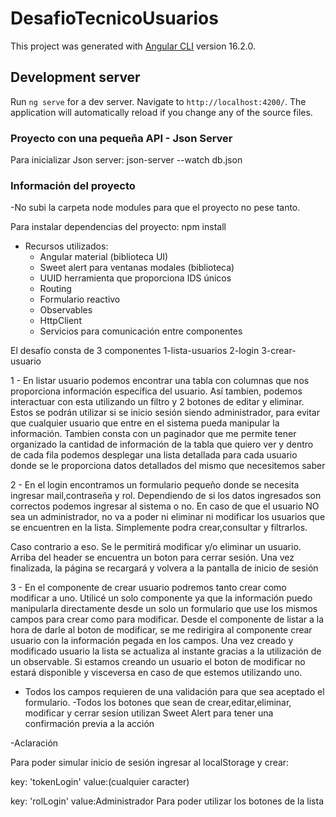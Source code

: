 # DesafioTecnicoUsuarios

This project was generated with [Angular CLI](https://github.com/angular/angular-cli) version 16.2.0.

## Development server

Run `ng serve` for a dev server. Navigate to `http://localhost:4200/`. The application will automatically reload if you change any of the source files.

### Proyecto con una pequeña API - Json Server

Para inicializar Json server:
    json-server --watch db.json

### Información del proyecto

-No subi la carpeta node modules para que el proyecto no pese tanto. 

Para instalar dependencias del proyecto: npm install


- Recursos utilizados: 
    - Angular material (biblioteca UI)
    - Sweet alert para ventanas modales (biblioteca)
    - UUID herramienta que proporciona IDS únicos
    - Routing
    - Formulario reactivo
    - Observables 
    - HttpClient
    - Servicios para comunicación entre componentes 

El desafío consta de 3 componentes 
    1-lista-usuarios
    2-login
    3-crear-usuario

1 - En listar usuario podemos encontrar una tabla con columnas que nos proporciona información específica del usuario. Así tambíen, podemos interactuar con esta utilizando un filtro y 2 botones de editar y eliminar. Estos se podrán utilizar si se inicio sesión siendo administrador, para evitar que cualquier usuario que entre en el sistema pueda manipular la información. Tambien consta con un paginador que me permite tener organizado la cantidad de información de la tabla que quiero ver y dentro de cada fila podemos desplegar una lista detallada para cada usuario donde se le proporciona datos detallados del mismo que necesitemos saber

2 - En el login encontramos un formulario pequeño donde se necesita ingresar mail,contraseña y rol. Dependiendo de si los datos ingresados son correctos podemos ingresar al sistema o no. En caso de que el usuario NO sea un administrador, no va a poder ni eliminar ni modificar los usuarios que se encuentren en la lista. Simplemente podra crear,consultar y filtrarlos.

Caso contrario a eso. Se le permitirá modificar y/o eliminar un usuario. Arriba del header se encuentra un boton para cerrar sesión. Una vez finalizada, la página se recargará y volvera a la pantalla de inicio de sesión

3 - En el componente de crear usuario podremos tanto crear como modificar a uno. Utilicé un solo componente ya que la información puedo manipularla directamente desde un solo un formulario que use los mismos campos para crear como para modificar. Desde el componente de listar a la hora de darle al boton de modificar, se me redirigira al componente crear usuario con la información pegada en los campos. Una vez creado y modificado usuario la lista se actualiza al instante gracias a la utilización de un observable. Si estamos creando un usuario el boton de modificar no estará disponible y visceversa en caso de que estemos utilizando uno. 

- Todos los campos requieren de una validación para que sea aceptado el formulario.
-Todos los botones que sean de crear,editar,eliminar, modificar y cerrar sesíon utilizan Sweet Alert para tener una confirmación previa a la acción

-Aclaración

Para poder simular inicio de sesión ingresar al localStorage y crear:

key: 'tokenLogin' value:(cualquier caracter)

key: 'rolLogin' value:Administrador 
Para poder utilizar los botones de la lista

